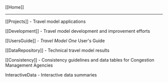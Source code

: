 [[Home]]

***

[[Projects]] - Travel model applications

[[Development]] - Travel model development and improvement efforts

[[UsersGuide]] - _Travel Model One_ User's Guide

[[DataRepository]] - Technical travel model results

[[Consistency]] - Consistency guidelines and data tables for Congestion Management Agencies

InteractiveData - Interactive data summaries